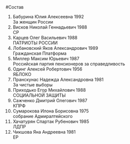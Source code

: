 #Состав
1. Бабурина Юлия Алексеевна 1992   
    За женщин России
2. Висков Николай Геннадьевич 1988   
    СР
3. Карцев Олег Васильевич 1988   
    ПАТРИОТЫ РОССИИ
4. Лобановский Яков Александрович 1989   
    Гражданская Платформа
5. Миллер Максим Юрьевич 1987   
    Российская партия пенсионеров за справедливость
6. Одинг Алексей Робертович 1956   
    ЯБЛОКО
7. Пранскунас Надежда Александровна 1981   
    За чистые выборы
8. Приходько Егор Михайлович 1988   
    СОЦИАЛЬНОЙ ЗАЩИТЫ
9. Сажченко Дмитрий Олегович 1987   
    КПРФ
10. Сумарокова Илона Борисовна 1975   
    собрание Адмиралтейского
11. Хачатурян Спартак Рубенович 1985   
    ЛДПР
12. Чикшова Яна Андреевна 1981   
    ЕР
